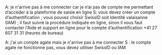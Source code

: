 A: je n'arrive pas à me connecter car je n’ai pas de compte me permettant d’accéder à la plateforme de saisie en ligne
S: vous devez créer un compte d’authentification ; vous pouvez choisir SwissID soit Identité valaisanne (IAM) ; il faut suivre la procédure indiquée en ligne, sinon il vous faut contacter l'Aide et support en ligne pour le compte d’authentification 
     +41 27 607 31 31  (heures de bureau)

A: j'ai un compte agate mais je n'arrive pas à me connecter
S : le compte agate ne fonctionne pas, vous devez utiliser SwissID ou IAM
